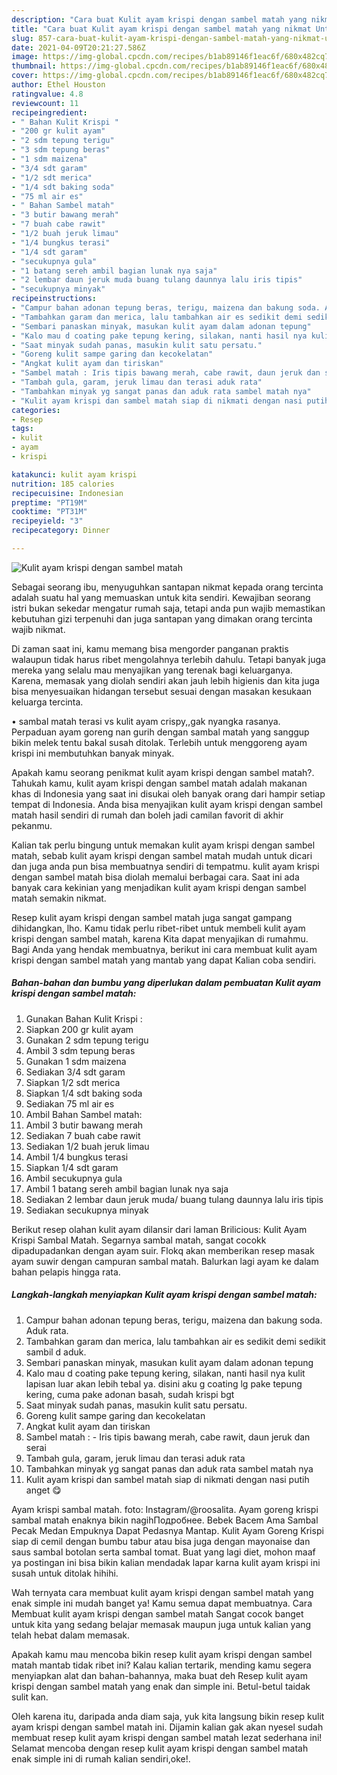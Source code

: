 ```yaml
---
description: "Cara buat Kulit ayam krispi dengan sambel matah yang nikmat Untuk Jualan"
title: "Cara buat Kulit ayam krispi dengan sambel matah yang nikmat Untuk Jualan"
slug: 857-cara-buat-kulit-ayam-krispi-dengan-sambel-matah-yang-nikmat-untuk-jualan
date: 2021-04-09T20:21:27.586Z
image: https://img-global.cpcdn.com/recipes/b1ab89146f1eac6f/680x482cq70/kulit-ayam-krispi-dengan-sambel-matah-foto-resep-utama.jpg
thumbnail: https://img-global.cpcdn.com/recipes/b1ab89146f1eac6f/680x482cq70/kulit-ayam-krispi-dengan-sambel-matah-foto-resep-utama.jpg
cover: https://img-global.cpcdn.com/recipes/b1ab89146f1eac6f/680x482cq70/kulit-ayam-krispi-dengan-sambel-matah-foto-resep-utama.jpg
author: Ethel Houston
ratingvalue: 4.8
reviewcount: 11
recipeingredient:
- " Bahan Kulit Krispi "
- "200 gr kulit ayam"
- "2 sdm tepung terigu"
- "3 sdm tepung beras"
- "1 sdm maizena"
- "3/4 sdt garam"
- "1/2 sdt merica"
- "1/4 sdt baking soda"
- "75 ml air es"
- " Bahan Sambel matah"
- "3 butir bawang merah"
- "7 buah cabe rawit"
- "1/2 buah jeruk limau"
- "1/4 bungkus terasi"
- "1/4 sdt garam"
- "secukupnya gula"
- "1 batang sereh ambil bagian lunak nya saja"
- "2 lembar daun jeruk muda buang tulang daunnya lalu iris tipis"
- "secukupnya minyak"
recipeinstructions:
- "Campur bahan adonan tepung beras, terigu, maizena dan bakung soda. Aduk rata."
- "Tambahkan garam dan merica, lalu tambahkan air es sedikit demi sedikit sambil d aduk."
- "Sembari panaskan minyak, masukan kulit ayam dalam adonan tepung"
- "Kalo mau d coating pake tepung kering, silakan, nanti hasil nya kulit lapisan luar akan lebih tebal ya. disini aku g coating lg pake tepung kering, cuma pake adonan basah, sudah krispi bgt"
- "Saat minyak sudah panas, masukin kulit satu persatu."
- "Goreng kulit sampe garing dan kecokelatan"
- "Angkat kulit ayam dan tiriskan"
- "Sambel matah : Iris tipis bawang merah, cabe rawit, daun jeruk dan serai"
- "Tambah gula, garam, jeruk limau dan terasi aduk rata"
- "Tambahkan minyak yg sangat panas dan aduk rata sambel matah nya"
- "Kulit ayam krispi dan sambel matah siap di nikmati dengan nasi putih anget 😋"
categories:
- Resep
tags:
- kulit
- ayam
- krispi

katakunci: kulit ayam krispi 
nutrition: 185 calories
recipecuisine: Indonesian
preptime: "PT19M"
cooktime: "PT31M"
recipeyield: "3"
recipecategory: Dinner

---
```



![Kulit ayam krispi dengan sambel matah](https://img-global.cpcdn.com/recipes/b1ab89146f1eac6f/680x482cq70/kulit-ayam-krispi-dengan-sambel-matah-foto-resep-utama.jpg)

Sebagai seorang ibu, menyuguhkan santapan nikmat kepada orang tercinta adalah suatu hal yang memuaskan untuk kita sendiri. Kewajiban seorang istri bukan sekedar mengatur rumah saja, tetapi anda pun wajib memastikan kebutuhan gizi terpenuhi dan juga santapan yang dimakan orang tercinta wajib nikmat.

Di zaman  saat ini, kamu memang bisa mengorder panganan praktis walaupun tidak harus ribet mengolahnya terlebih dahulu. Tetapi banyak juga mereka yang selalu mau menyajikan yang terenak bagi keluarganya. Karena, memasak yang diolah sendiri akan jauh lebih higienis dan kita juga bisa menyesuaikan hidangan tersebut sesuai dengan masakan kesukaan keluarga tercinta. 

• sambal matah terasi vs kulit ayam crispy,,gak nyangka rasanya. Perpaduan ayam goreng nan gurih dengan sambal matah yang sanggup bikin melek tentu bakal susah ditolak. Terlebih untuk menggoreng ayam krispi ini membutuhkan banyak minyak.

Apakah kamu seorang penikmat kulit ayam krispi dengan sambel matah?. Tahukah kamu, kulit ayam krispi dengan sambel matah adalah makanan khas di Indonesia yang saat ini disukai oleh banyak orang dari hampir setiap tempat di Indonesia. Anda bisa menyajikan kulit ayam krispi dengan sambel matah hasil sendiri di rumah dan boleh jadi camilan favorit di akhir pekanmu.

Kalian tak perlu bingung untuk memakan kulit ayam krispi dengan sambel matah, sebab kulit ayam krispi dengan sambel matah mudah untuk dicari dan juga anda pun bisa membuatnya sendiri di tempatmu. kulit ayam krispi dengan sambel matah bisa diolah memalui berbagai cara. Saat ini ada banyak cara kekinian yang menjadikan kulit ayam krispi dengan sambel matah semakin nikmat.

Resep kulit ayam krispi dengan sambel matah juga sangat gampang dihidangkan, lho. Kamu tidak perlu ribet-ribet untuk membeli kulit ayam krispi dengan sambel matah, karena Kita dapat menyajikan di rumahmu. Bagi Anda yang hendak membuatnya, berikut ini cara membuat kulit ayam krispi dengan sambel matah yang mantab yang dapat Kalian coba sendiri.

<!--inarticleads1-->

##### Bahan-bahan dan bumbu yang diperlukan dalam pembuatan Kulit ayam krispi dengan sambel matah:

1. Gunakan  Bahan Kulit Krispi :
1. Siapkan 200 gr kulit ayam
1. Gunakan 2 sdm tepung terigu
1. Ambil 3 sdm tepung beras
1. Gunakan 1 sdm maizena
1. Sediakan 3/4 sdt garam
1. Siapkan 1/2 sdt merica
1. Siapkan 1/4 sdt baking soda
1. Sediakan 75 ml air es
1. Ambil  Bahan Sambel matah:
1. Ambil 3 butir bawang merah
1. Sediakan 7 buah cabe rawit
1. Sediakan 1/2 buah jeruk limau
1. Ambil 1/4 bungkus terasi
1. Siapkan 1/4 sdt garam
1. Ambil secukupnya gula
1. Ambil 1 batang sereh ambil bagian lunak nya saja
1. Sediakan 2 lembar daun jeruk muda/ buang tulang daunnya lalu iris tipis
1. Sediakan secukupnya minyak


Berikut resep olahan kulit ayam dilansir dari laman Brilicious: Kulit Ayam Krispi Sambal Matah. Segarnya sambal matah, sangat cocokk dipadupadankan dengan ayam suir. Flokq akan memberikan resep masak ayam suwir dengan campuran sambal matah. Balurkan lagi ayam ke dalam bahan pelapis hingga rata. 

<!--inarticleads2-->

##### Langkah-langkah menyiapkan Kulit ayam krispi dengan sambel matah:

1. Campur bahan adonan tepung beras, terigu, maizena dan bakung soda. Aduk rata.
1. Tambahkan garam dan merica, lalu tambahkan air es sedikit demi sedikit sambil d aduk.
1. Sembari panaskan minyak, masukan kulit ayam dalam adonan tepung
1. Kalo mau d coating pake tepung kering, silakan, nanti hasil nya kulit lapisan luar akan lebih tebal ya. disini aku g coating lg pake tepung kering, cuma pake adonan basah, sudah krispi bgt
1. Saat minyak sudah panas, masukin kulit satu persatu.
1. Goreng kulit sampe garing dan kecokelatan
1. Angkat kulit ayam dan tiriskan
1. Sambel matah : - Iris tipis bawang merah, cabe rawit, daun jeruk dan serai
1. Tambah gula, garam, jeruk limau dan terasi aduk rata
1. Tambahkan minyak yg sangat panas dan aduk rata sambel matah nya
1. Kulit ayam krispi dan sambel matah siap di nikmati dengan nasi putih anget 😋


Ayam krispi sambal matah. foto: Instagram/@roosalita. Ayam goreng krispi sambal matah enaknya bikin nagihПодробнее. Bebek Bacem Ama Sambal Pecak Medan Empuknya Dapat Pedasnya Mantap. Kulit Ayam Goreng Krispi siap di cemil dengan bumbu tabur atau bisa juga dengan mayonaise dan saus sambal botolan serta sambal tomat. Buat yang lagi diet, mohon maaf ya postingan ini bisa bikin kalian mendadak lapar karna kulit ayam krispi ini susah untuk ditolak hihihi. 

Wah ternyata cara membuat kulit ayam krispi dengan sambel matah yang enak simple ini mudah banget ya! Kamu semua dapat membuatnya. Cara Membuat kulit ayam krispi dengan sambel matah Sangat cocok banget untuk kita yang sedang belajar memasak maupun juga untuk kalian yang telah hebat dalam memasak.

Apakah kamu mau mencoba bikin resep kulit ayam krispi dengan sambel matah mantab tidak ribet ini? Kalau kalian tertarik, mending kamu segera menyiapkan alat dan bahan-bahannya, maka buat deh Resep kulit ayam krispi dengan sambel matah yang enak dan simple ini. Betul-betul taidak sulit kan. 

Oleh karena itu, daripada anda diam saja, yuk kita langsung bikin resep kulit ayam krispi dengan sambel matah ini. Dijamin kalian gak akan nyesel sudah membuat resep kulit ayam krispi dengan sambel matah lezat sederhana ini! Selamat mencoba dengan resep kulit ayam krispi dengan sambel matah enak simple ini di rumah kalian sendiri,oke!.

